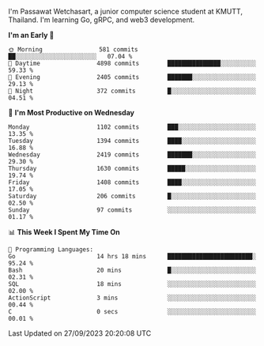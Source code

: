 
I'm Passawat Wetchasart, a junior computer science student at KMUTT, Thailand. I'm learning Go, gRPC, and web3 development.



<!--START_SECTION:waka-->
**I'm an Early 🐤** 

```text
🌞 Morning                581 commits         ██░░░░░░░░░░░░░░░░░░░░░░░   07.04 % 
🌆 Daytime                4898 commits        ███████████████░░░░░░░░░░   59.33 % 
🌃 Evening                2405 commits        ███████░░░░░░░░░░░░░░░░░░   29.13 % 
🌙 Night                  372 commits         █░░░░░░░░░░░░░░░░░░░░░░░░   04.51 % 
```
📅 **I'm Most Productive on Wednesday** 

```text
Monday                   1102 commits        ███░░░░░░░░░░░░░░░░░░░░░░   13.35 % 
Tuesday                  1394 commits        ████░░░░░░░░░░░░░░░░░░░░░   16.88 % 
Wednesday                2419 commits        ███████░░░░░░░░░░░░░░░░░░   29.30 % 
Thursday                 1630 commits        █████░░░░░░░░░░░░░░░░░░░░   19.74 % 
Friday                   1408 commits        ████░░░░░░░░░░░░░░░░░░░░░   17.05 % 
Saturday                 206 commits         █░░░░░░░░░░░░░░░░░░░░░░░░   02.50 % 
Sunday                   97 commits          ░░░░░░░░░░░░░░░░░░░░░░░░░   01.17 % 
```


📊 **This Week I Spent My Time On** 

```text
💬 Programming Languages: 
Go                       14 hrs 18 mins      ████████████████████████░   95.24 % 
Bash                     20 mins             █░░░░░░░░░░░░░░░░░░░░░░░░   02.31 % 
SQL                      18 mins             ░░░░░░░░░░░░░░░░░░░░░░░░░   02.00 % 
ActionScript             3 mins              ░░░░░░░░░░░░░░░░░░░░░░░░░   00.44 % 
C                        0 secs              ░░░░░░░░░░░░░░░░░░░░░░░░░   00.01 % 
```


 Last Updated on 27/09/2023 20:20:08 UTC
<!--END_SECTION:waka-->

<!--
**markpassawat/markpassawat** is a ✨ _special_ ✨ repository because its `README.md` (this file) appears on your GitHub profile.

Here are some ideas to get you started:

- 🔭 I’m currently working on ...
- 🌱 I’m currently learning ...
- 👯 I’m looking to collaborate on ...
- 🤔 I’m looking for help with ...
- 💬 Ask me about ...
- 📫 How to reach me: ...
- 😄 Pronouns: He/Him
- ⚡ Fun fact: ...
-->
